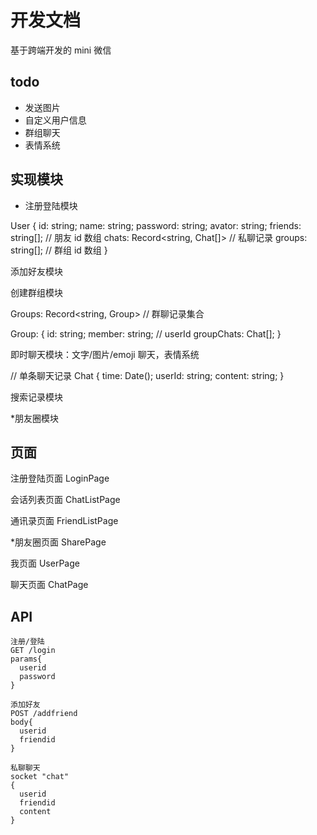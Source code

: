 # 开发文档

基于跨端开发的 mini 微信

## todo

- 发送图片
- 自定义用户信息
- 群组聊天
- 表情系统

## 实现模块

- 注册登陆模块

User {
id: string;
name: string;
password: string;
avator: string;
friends: string[]; // 朋友 id 数组
chats: Record<string, Chat[]> // 私聊记录
groups: string[]; // 群组 id 数组
}

添加好友模块

创建群组模块

Groups: Record<string, Group> // 群聊记录集合

Group: {
id: string;
member: string; // userId
groupChats: Chat[];
}

即时聊天模块：文字/图片/emoji 聊天，表情系统

// 单条聊天记录
Chat {
time: Date();
userId: string;
content: string;
}

搜索记录模块

\*朋友圈模块

## 页面

注册登陆页面 LoginPage

会话列表页面 ChatListPage

通讯录页面 FriendListPage

\*朋友圈页面 SharePage

我页面 UserPage

聊天页面 ChatPage

## API

```
注册/登陆
GET /login
params{
  userid
  password
}

添加好友
POST /addfriend
body{
  userid
  friendid
}

私聊聊天
socket "chat"
{
  userid
  friendid
  content
}
```
